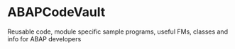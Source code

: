 # ABAPCodeVault
Reusable code, module specific sample programs, useful FMs, classes and info for ABAP developers

